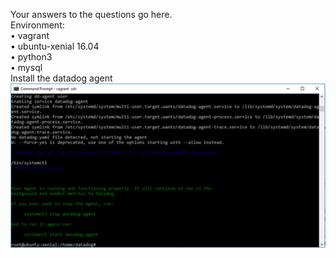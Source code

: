Your answers to the questions go here.  
Environment:  
    •	vagrant  
    •	ubuntu-xenial 16.04  
    •	python3  
    •	mysql  
Install the datadog agent 
![installagent](screenshots/installagent.png)  

